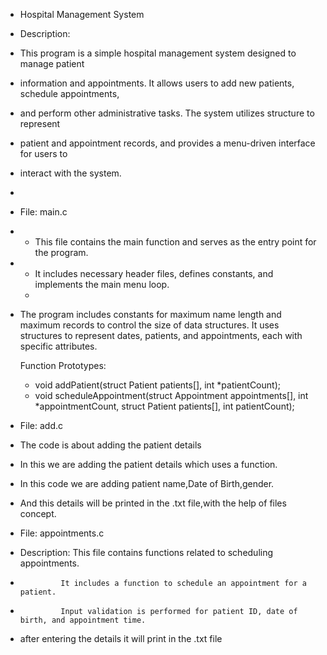  * Hospital Management System

 * Description:
 * This program is a simple hospital management system designed to manage patient
 * information and appointments. It allows users to add new patients, schedule appointments,
 * and perform other administrative tasks. The system utilizes structure to represent
 * patient and appointment records, and provides a menu-driven interface for users to
 * interact with the system.
 *
 * File: main.c
 * - This file contains the main function and serves as the entry point for the program.
 * - It includes necessary header files, defines constants, and implements the main menu loop.
   - 
  
 *  The program includes constants for maximum name length and maximum records to
    control the size of data structures. It uses structures to represent dates,
    patients, and appointments, each with specific attributes.

    Function Prototypes:
    - void addPatient(struct Patient patients[], int *patientCount);
    - void scheduleAppointment(struct Appointment appointments[], int *appointmentCount, struct Patient patients[], int patientCount);
  
   
* File: add.c
* The code is about adding the patient details
* In this we are adding the patient details which uses a function.
* In this code we are adding patient name,Date of Birth,gender.
* And this details will be printed in the .txt file,with the help of files concept.

* File: appointments.c
 * Description: This file contains functions related to scheduling appointments.
 *              It includes a function to schedule an appointment for a patient.
 *              Input validation is performed for patient ID, date of birth, and appointment time.
 *  after entering the details it will print in the .txt file
